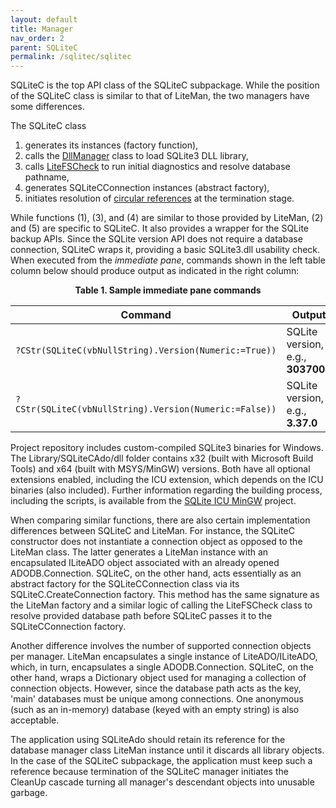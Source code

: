 ```yaml
---
layout: default
title: Manager
nav_order: 2
parent: SQLiteC
permalink: /sqlitec/sqlitec
---
```


SQLiteC is the top API class of the SQLiteC subpackage. While the position of the SQLiteC class is similar to that of LiteMan, the two managers have some differences.

The SQLiteC class

  1) generates its instances (factory function),
  2) calls the [DllManager][] class to load SQLite3 DLL library,
  3) calls [LiteFSCheck][] to run initial diagnostics and resolve database pathname,
  4) generates SQLiteCConnection instances (abstract factory),
  5) initiates resolution of [circular references][] at the termination stage.

While functions (1), (3), and (4) are similar to those provided by LiteMan, (2) and (5) are specific to SQLiteC. It also provides a wrapper for the SQLite backup APIs. Since the SQLite version API does not require a database connection, SQLiteC wraps it, providing a basic SQLite3.dll usability check.  When executed from the *immediate pane*, commands shown in the left table column below should produce output as indicated in the right column:

<p align="center"><b>Table 1. Sample immediate pane commands</b></p>

|                          Command                       |              Output               |  
|--------------------------------------------------------|-----------------------------------|  
| `?CStr(SQLiteC(vbNullString).Version(Numeric:=True))`  | SQLite version, e.g., **3037000** |  
| `?CStr(SQLiteC(vbNullString).Version(Numeric:=False))` | SQLite version, e.g., **3.37.0**  |  


Project repository includes custom-compiled SQLite3 binaries for Windows. The Library/SQLiteCAdo/dll folder contains x32 (built with Microsoft Build Tools) and x64 (built with MSYS/MinGW) versions. Both have all optional extensions enabled, including the ICU extension, which depends on the ICU binaries (also included). Further information regarding the building process, including the scripts, is available from the  [SQLite ICU MinGW][] project.

When comparing similar functions, there are also certain implementation differences between SQLiteC and LiteMan. For instance, the SQLiteC constructor does not instantiate a connection object as opposed to the LiteMan class. The latter generates a LiteMan instance with an encapsulated ILiteADO object associated with an already opened ADODB.Connection. SQLiteC, on the other hand, acts essentially as an abstract factory for the SQLiteCConnection class via its SQLiteC.CreateConnection factory. This method has the same signature as the LiteMan factory and a similar logic of calling the LiteFSCheck class to resolve provided database path before SQLiteC passes it to the SQLiteCConnection factory.

Another difference involves the number of supported connection objects per manager. LiteMan encapsulates a single instance of LiteADO/ILiteADO, which, in turn, encapsulates a single ADODB.Connection. SQLiteC, on the other hand, wraps a Dictionary object used for managing a collection of connection objects. However, since the database path acts as the key, 'main' databases must be unique among connections. One anonymous (such as an in-memory) database (keyed with an empty string) is also acceptable.

The application using SQLiteAdo should retain its reference for the database manager class LiteMan instance until it discards all library objects. In the case of the SQLiteC subpackage, the application must keep such a reference because termination of the SQLiteC manager initiates the CleanUp cascade turning all manager's descendant objects into unusable garbage.


<!-- References -->

[DllManager]: https://pchemguy.github.io/DllTools/
[LiteFSCheck]: ../integrity
[Circular References]: https://pchemguy.github.io/ObjectStore/
[SQLite ICU MinGW]: https://pchemguy.github.io/SQLite-ICU-MinGW/
